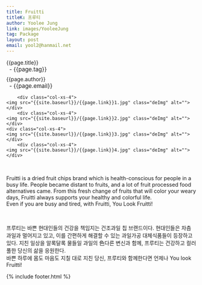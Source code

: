 ```yaml
---
title: Fruitti
titleK: 프루티
author: Yoolee Jung
link: images/YooleeJung
tag: Package
layout: post
email: yool2@hanmail.net
---	
```


<div class="container">

<div class="deDep">
{{page.title}}<br>
<p style="font-size:15px; margin:0px; padding:0px 0px 0px 8px; margin:0px 0px 8px 0px;">- {{page.tag}}</p>
{{page.author}}<br>
<p style="font-size:15px; margin:0px; padding:0px 0px 0px 8px;">- {{page.email}}</p>
</div>


<div class="row" class="imgcolor">
	
		<div class="col-xs-4">
	<img src="{{site.baseurl}}/{{page.link}}1.jpg" class="deImg" alt=""></div>
		<div class="col-xs-4">
	<img src="{{site.baseurl}}/{{page.link}}2.jpg" class="deImg" alt=""></div>
	<div class="col-xs-4">
	<img src="{{site.baseurl}}/{{page.link}}3.jpg" class="deImg" alt=""></div>
		<div class="col-xs-4">
	<img src="{{site.baseurl}}/{{page.link}}4.jpg" class="deImg" alt=""></div>
	
</div>
<br>

<div class="det lato">



Fruitti is a dried fruit chips brand which is health-conscious for people in a busy life. People became distant to fruits, and a lot of fruit processed food alternatives came. From this fresh change of fruits that will color your weary days, Fruitti always supports your healthy and colorful life.
<br>
Even if you are busy and tired, with Fruitti, You Look Fruitti!



</div>

<br>

<div class="noto">

프루티는 바쁜 현대인들의 건강을 책임지는 건조과일 칩 브랜드이다. 현대인들은 차츰 과일과 멀어지고 있고, 이를 간편하게 해결할 수 있는 과일가공 대체식품들이 등장하고 있다. 지친 일상을 알록달록 물들일 과일의 色다른 변신과 함께, 프루티는 건강하고 컬러풀한 당신의 삶을 응원한다.
<br>
바쁜 하루에 몸도 마음도 지칠 대로 지친 당신, 프루티와 함께한다면 언제나 You look Fruitti!


</div>
 {% include footer.html %}